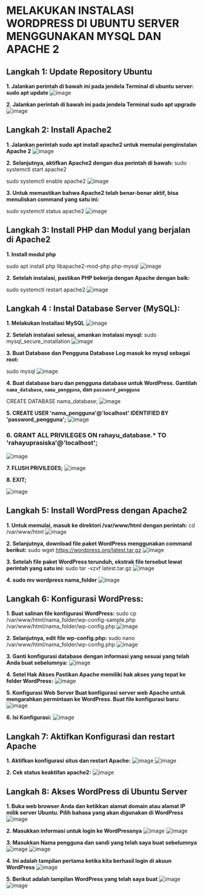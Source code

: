 # MELAKUKAN INSTALASI WORDPRESS DI UBUNTU SERVER MENGGUNAKAN MYSQL DAN APACHE 2

## Langkah 1: Update Repository Ubuntu
  **1.	Jalankan perintah di bawah ini pada jendela Terminal di ubuntu server: sudo apt update**
    ![image](https://github.com/rahayuprasiska/Rahayu-Prasiska_09011182126002_PP_SK5B/assets/119491151/787baaca-6dff-4156-adea-565ea1565eb1)

  **2.	Jalankan perintah di bawah ini pada jendela Terminal sudo apt upgrade**
  ![image](https://github.com/rahayuprasiska/Rahayu-Prasiska_09011182126002_PP_SK5B/assets/119491151/4e3d43a4-0b7d-494b-80d6-3facb8d1b154)

## Langkah 2: Install Apache2

  **1.	Jalankan perintah sudo apt install apache2 untuk memulai penginstalan Apache 2**
  ![image](https://github.com/rahayuprasiska/Rahayu-Prasiska_09011182126002_PP_SK5B/assets/119491151/b727a0ac-8300-4544-9b55-49394c737ecd)

  **2.	Selanjutnya, aktifkan Apache2 dengan dua perintah di bawah:**
  sudo systemctl start apache2
  
  sudo systemctl enable apache2
  ![image](https://github.com/rahayuprasiska/Rahayu-Prasiska_09011182126002_PP_SK5B/assets/119491151/54a6caa9-3ac4-4578-a011-6541cfddf05a)

  **3.	Untuk memastikan bahwa Apache2 telah benar-benar aktif, bisa menuliskan command yang satu ini:**
  
  sudo systemctl status apache2
  ![image](https://github.com/rahayuprasiska/Rahayu-Prasiska_09011182126002_PP_SK5B/assets/119491151/292c08c4-dee7-470c-ae34-52f4f5b9a04c)

## Langkah 3: Install PHP dan Modul yang berjalan di Apache2
  **1. Install modul php**

  sudo apt install php libapache2-mod-php php-mysql
  ![image](https://github.com/rahayuprasiska/Rahayu-Prasiska_09011182126002_PP_SK5B/assets/119491151/de4aa024-c5f2-46be-b65a-14110ff60022)

  **2.	Setelah instalasi, pastikan PHP bekerja dengan Apache dengan baik:**

  sudo systemctl restart apache2
  ![image](https://github.com/rahayuprasiska/Rahayu-Prasiska_09011182126002_PP_SK5B/assets/119491151/aa629bee-3132-400d-af13-7bb39bd28062)

## Langkah 4 : Instal Database Server (MySQL):

  **1.	Melakukan Installasi MySQL**
  ![image](https://github.com/rahayuprasiska/Rahayu-Prasiska_09011182126002_PP_SK5B/assets/119491151/1f6d4481-3822-45a2-955a-e04f06634a38)

  **2.	Setelah instalasi selesai, amankan instalasi mysql:**
  sudo mysql_secure_installation
  ![image](https://github.com/rahayuprasiska/Rahayu-Prasiska_09011182126002_PP_SK5B/assets/119491151/463d60b3-a3ce-4ba8-b973-5ee6ee7239d9)

  **3.	Buat Database dan Pengguna Database Log masuk ke mysql sebagai root:** 
  
  sudo mysql
  ![image](https://github.com/rahayuprasiska/Rahayu-Prasiska_09011182126002_PP_SK5B/assets/119491151/d700634b-d266-4201-87f4-b86f958dbbbb)

  **4.	Buat database baru dan pengguna database untuk WordPress. Gantilah `nama_database`, `nama_pengguna`, dan `password_pengguna`**

  CREATE DATABASE nama_database;
  ![image](https://github.com/rahayuprasiska/Rahayu-Prasiska_09011182126002_PP_SK5B/assets/119491151/e69445d5-76ff-4ce7-acdf-6832ce2dfd2f)

  **5.	CREATE USER 'nama_pengguna'@'localhost' IDENTIFIED BY 'password_pengguna';**
  ![image](https://github.com/rahayuprasiska/Rahayu-Prasiska_09011182126002_PP_SK5B/assets/119491151/95932929-b5ee-4354-a0b2-6e39a057bccd)

  ### 6.	GRANT ALL PRIVILEGES ON rahayu_database.* TO 'rahayuprasiska'@'localhost';
  ![image](https://github.com/rahayuprasiska/Rahayu-Prasiska_09011182126002_PP_SK5B/assets/119491151/be53f5fb-6a8d-45c8-8859-530c4d5c41c7)

  **7.	FLUSH PRIVILEGES;**
  ![image](https://github.com/rahayuprasiska/Rahayu-Prasiska_09011182126002_PP_SK5B/assets/119491151/7740ac9e-1c4b-4bec-9191-9935866bfbe8)

  **8.	EXIT;**
  
  ![image](https://github.com/rahayuprasiska/Rahayu-Prasiska_09011182126002_PP_SK5B/assets/119491151/6d913833-8eab-4eee-ab7f-45f79e3ce5e0)

## Langkah 5: Install WordPress dengan Apache2

  **1.	Untuk memulai, masuk ke direktori /var/www/html dengan perintah:**
  cd /var/www/html
  ![image](https://github.com/rahayuprasiska/Rahayu-Prasiska_09011182126002_PP_SK5B/assets/119491151/7612e828-4867-4f5f-865c-6cd99123354f)

  **2.	Selanjutnya, download file paket WordPress menggunakan command berikut:**
  sudo wget https://wordpress.org/latest.tar.gz
  ![image](https://github.com/rahayuprasiska/Rahayu-Prasiska_09011182126002_PP_SK5B/assets/119491151/a25e788b-7dd4-408b-8302-baf611d1ea5f)

  **3.	Setelah file paket WordPress terunduh, ekstrak file tersebut lewat perintah yang satu ini:**
  sudo tar -xzvf latest.tar.gz
  ![image](https://github.com/rahayuprasiska/Rahayu-Prasiska_09011182126002_PP_SK5B/assets/119491151/2d85b58d-7ec9-4bb1-8f1c-f09c3244c7ff)

  **4.	sudo mv wordpress nama_folder**
  ![image](https://github.com/rahayuprasiska/Rahayu-Prasiska_09011182126002_PP_SK5B/assets/119491151/bada16ef-3b5c-44fe-9dcf-257eb9d5b2ad)

## Langkah 6: Konfigurasi WordPress:

  **1.	Buat salinan file konfigurasi WordPress:**
  sudo cp /var/www/html/nama_folder/wp-config-sample.php /var/www/html/nama_folder/wp-config.php
  ![image](https://github.com/rahayuprasiska/Rahayu-Prasiska_09011182126002_PP_SK5B/assets/119491151/e1659a31-4de2-4bb9-998a-92e45495c9c4)

  **2.	Selanjutnya, edit file wp-config.php:**
  sudo nano /var/www/html/nama_folder/wp-config.php
  ![image](https://github.com/rahayuprasiska/Rahayu-Prasiska_09011182126002_PP_SK5B/assets/119491151/1144935c-6dc0-4943-883c-cf1cf14fae1b)

  **3.	Ganti konfigurasi database dengan informasi yang sesuai yang telah Anda buat sebelumnya:**
  ![image](https://github.com/rahayuprasiska/Rahayu-Prasiska_09011182126002_PP_SK5B/assets/119491151/3e603d69-3d88-4812-b360-1aa41d51ea46)

  **4.	Setel Hak Akses
  Pastikan Apache memiliki hak akses yang tepat ke folder WordPress:**
  ![image](https://github.com/rahayuprasiska/Rahayu-Prasiska_09011182126002_PP_SK5B/assets/119491151/e657b572-354a-437c-a1ea-cde98267c413)

  **5.	Konfigurasi Web Server
  Buat konfigurasi server web Apache untuk mengarahkan permintaan ke WordPress. Buat file konfigurasi baru:**
  ![image](https://github.com/rahayuprasiska/Rahayu-Prasiska_09011182126002_PP_SK5B/assets/119491151/65aa2dbf-f304-4663-bb08-08401dbbe2f4)

  **6.	Isi Konfigurasi:**
  ![image](https://github.com/rahayuprasiska/Rahayu-Prasiska_09011182126002_PP_SK5B/assets/119491151/8f1bdc9d-b7f4-48fb-9945-219666ea0565)

## Langkah 7: Aktifkan Konfigurasi dan restart Apache

  **1.	Aktifkan konfigurasi situs dan restart Apache:**
  ![image](https://github.com/rahayuprasiska/Rahayu-Prasiska_09011182126002_PP_SK5B/assets/119491151/c005ba5a-4630-45bd-8b0a-ef71e7c1ddb3)
  ![image](https://github.com/rahayuprasiska/Rahayu-Prasiska_09011182126002_PP_SK5B/assets/119491151/304d4a98-643f-4323-9386-9d5e5244a532)

  **2.	Cek status keaktifan apache2:**
  ![image](https://github.com/rahayuprasiska/Rahayu-Prasiska_09011182126002_PP_SK5B/assets/119491151/c31da212-689d-4282-bf19-d191d2872c2a)

## Langkah 8: Akses WordPress di Ubuntu Server

  **1.	Buka web browser Anda dan ketikkan alamat domain atau alamat IP milik server Ubuntu.
  Pilih bahasa yang akan digunakan di WordPress**
  ![image](https://github.com/rahayuprasiska/Rahayu-Prasiska_09011182126002_PP_SK5B/assets/119491151/d1110cb8-63c1-4f6e-ac87-91bd3d9c73cb)

  **2.	Masukkan informasi untuk login ke WordPressnya**
  ![image](https://github.com/rahayuprasiska/Rahayu-Prasiska_09011182126002_PP_SK5B/assets/119491151/7708a2de-25f6-4114-9662-530d53fa083a)
  ![image](https://github.com/rahayuprasiska/Rahayu-Prasiska_09011182126002_PP_SK5B/assets/119491151/fc5bc3ba-d18f-4ff4-9137-6f8da7f7f4a6)

  **3.	Masukkan Nama pengguna dan sandi yang telah saya buat sebelumnya**
  ![image](https://github.com/rahayuprasiska/Rahayu-Prasiska_09011182126002_PP_SK5B/assets/119491151/5e2118a0-ea37-4537-9bf1-9e29ca488808)
  ![image](https://github.com/rahayuprasiska/Rahayu-Prasiska_09011182126002_PP_SK5B/assets/119491151/8d11080e-cd22-4800-a21e-2a21887bf698)

  **4.	Ini adalah tampilan pertama ketika kita berhasil login di akuun WordPress**
  ![image](https://github.com/rahayuprasiska/Rahayu-Prasiska_09011182126002_PP_SK5B/assets/119491151/c7a01ca7-2c90-4774-8672-4d729febd76c)

  **5.	Berikut adalah tampilan WordPress yang telah saya buat**
  ![image](https://github.com/rahayuprasiska/Rahayu-Prasiska_09011182126002_PP_SK5B/assets/119491151/f4d87a65-82c5-4fd0-a547-e7ea56db65c2)
  ![image](https://github.com/rahayuprasiska/Rahayu-Prasiska_09011182126002_PP_SK5B/assets/119491151/66683787-9cac-471f-90e9-46d30a3ca669)
